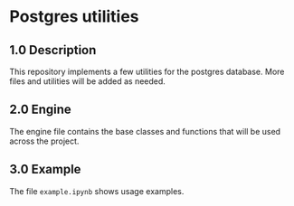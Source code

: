 # Postgres utilities

## 1.0 Description

This repository implements a few utilities for the postgres database.
More files and utilities will be added as needed.

## 2.0 Engine

The engine file contains the base classes and functions that will be used across the project.

## 3.0 Example

The file <code>example.ipynb</code> shows usage examples. 